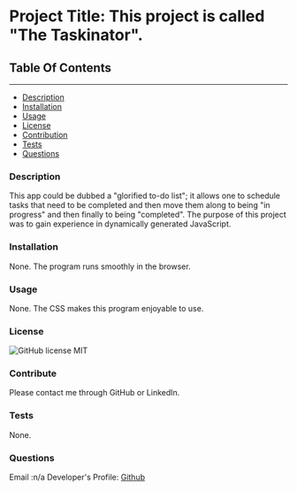 
# Project Title: This project is called "The Taskinator". 

## Table Of Contents
----------------------
* [Description](#description)
* [Installation](#installation)
* [Usage](#usage)
* [License](#license)
* [Contribution](#contribution)
* [Tests](#test)
* [Questions](#questions)



### Description
This app could be dubbed a "glorified to-do list"; it allows one to schedule tasks that need to be completed and then move them along to being "in progress" and then finally to being "completed". The purpose of this project was to gain experience in dynamically generated JavaScript. 

### Installation
None. The program runs smoothly in the browser. 

### Usage
None. The CSS makes this program enjoyable to use. 

### License
![GitHub license](https://img.shields.io/badge/license-MIT-green.svg)
MIT

### Contribute
Please contact me through GitHub or LinkedIn. 

### Tests
None. 

### Questions
Email :n/a
Developer's Profile:
[Github](https://github.com/786-go)

    